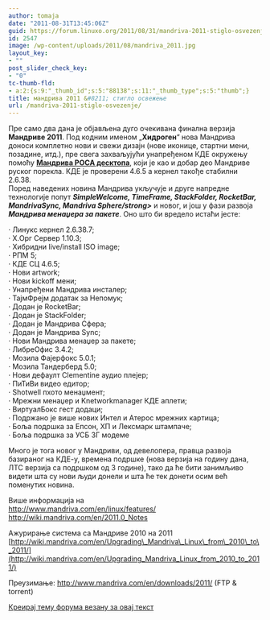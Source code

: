 ```yaml
---
author: tomaja
date: "2011-08-31T13:45:06Z"
guid: https://forum.linuxo.org/2011/08/31/mandriva-2011-stiglo-osvezenje/
id: 2547
image: /wp-content/uploads/2011/08/mandriva_2011.jpg
layout_key:
- ""
post_slider_check_key:
- "0"
tc-thumb-fld:
- a:2:{s:9:"_thumb_id";s:5:"88138";s:11:"_thumb_type";s:5:"thumb";}
title: мандрива 2011 &#8211; стигло освежење
url: /mandriva-2011-stiglo-osvezenje/
---
```

Пре само два дана је објављена дуго очекивана финална верзија **Мандриве 2011**. Под кодним именом &#8222;**Хидроген**&#8220; нова Мандрива доноси комплетно нови и свежи дизајн (нове иконице, стартни мени, позадине, итд.), пре свега захваљујући унапређеном КДЕ окружењу помоћу [**Мандрива РОСА десктопа**](http://www.rosalab.ru/products/desktop), који је као и добар део Мандриве руског порекла. КДЕ је проверени 4.6.5 а кернел такође стабилни 2.6.38.  
Поред наведених новина Мандрива укључује и друге напредне технологије попут _**SimpleWelcome, TimeFrame, StackFolder, RocketBar, MandrivaSync, Mandriva Sphere/strong>**_ и новог, и још у фази развоја _**Мандрива менаџера за пакете**_. Оно што би вредело истаћи јесте:

· Линукс кернел 2.6.38.7;  
· X.Орг Сервер 1.10.3;  
· Хибридни live/install ISO image;  
· РПМ 5;  
· КДЕ СЦ 4.6.5;  
· Нови artwork;  
· Нови kickoff мени;  
· Унапређени Мандрива инсталер;  
· ТајмФрејм додатак за Непомук;  
· Додан је RocketBar;  
· Додан је StackFolder;  
· Додан је Мандрива Сфера;  
· Додан је Мандрива Sync;  
· Нови Мандрива менаџер за пакете;  
· ЛибреОфис 3.4.2;  
· Мозила Фајерфокс 5.0.1;  
· Мозила Тандерберд 5.0;  
· Нови дефаулт Clementine аудио плејер;  
· ПиТиВи видео едитор;  
· Shotwell пхото менаџмент;  
· Мрежни менаџер и Knetworkmanager КДЕ аплети;  
· ВиртуалБокс гест додаци;  
· Подржано је више нових Интел и Атерос мрежних картица;  
· Боља подршка за Епсон, ХП и Лексмарк штампаче;  
· Боља подршка за УСБ 3Г модеме

Много је тога новог у Мандриви, од девелопера, правца развоја базираног на КДЕ-у, времена подршке (нова верзија на годину дана, ЛТС верзија са подршком од 3 године), тако да ће бити занимљиво видети шта су нови људи донели и шта ће тек донети осим већ поменутих новина.

<p class="info">
  Више информација на<br /> <a href="http://www.mandriva.com/en/linux/features/">http://www.mandriva.com/en/linux/features/</a><br /> <a href="http://wiki.mandriva.com/en/2011.0_Notes">http://wiki.mandriva.com/en/2011.0_Notes</a>
</p>

Ажурирање система са Мандриве 2010 на 2011  
[http://wiki.mandriva.com/en/Upgrading\_Mandriva\_Linux\_from\_2010\_to\_2011/](http://wiki.mandriva.com/en/Upgrading_Mandriva_Linux_from_2010_to_2011/)

<p class="download">
  Преузимање: <a href="http://www.mandriva.com/en/downloads/2011/">http://www.mandriva.com/en/downloads/2011/</a> (FTP & torrent)
</p>

[Креирај тему форума везану за овај текст](https://linuxo.org/nova-tema-na-forumu/?se_pid=2547)